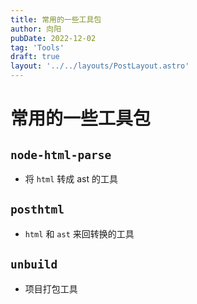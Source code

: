 ```yaml
---
title: 常用的一些工具包
author: 向阳
pubDate: 2022-12-02
tag: 'Tools'
draft: true
layout: '../../layouts/PostLayout.astro'
---
```


# 常用的一些工具包

## `node-html-parse`

- 将 `html` 转成 ast 的工具

## `posthtml`

- `html` 和 `ast` 来回转换的工具

## `unbuild`

- 项目打包工具
